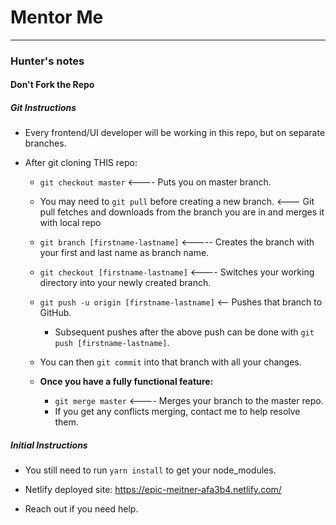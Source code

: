 # Mentor Me
___

### Hunter's notes
#### Don't **Fork** the Repo
##### Git Instructions

- Every frontend/UI developer will be working in this repo, but on separate branches.

- After git cloning THIS repo:
   - `git checkout master` <---- Puts you on master branch.

   - You may need to `git pull` before creating a new branch. <--- Git pull fetches and downloads from the branch you are in and merges it with local repo
   
  - `git branch [firstname-lastname]` <-----  Creates the branch with your first and last name as branch name. 
     
  - `git checkout [firstname-lastname]` <---- Switches your working directory into your newly created branch.
  
  - `git push -u origin [firstname-lastname]` <-- Pushes that branch to GitHub.
      - Subsequent pushes after the above push can be done with `git push [firstname-lastname]`.
   
   - You can then `git commit` into that branch with all your changes.

   - **Once you have a fully functional feature:**
      -  `git merge master` <---- Merges your branch to the master repo.
      -  If you get any conflicts merging, contact me to help resolve them.


##### Initial Instructions

- You still need to run `yarn install` to get your node_modules.

- Netlify deployed site: https://epic-meitner-afa3b4.netlify.com/

- Reach out if you need help.
